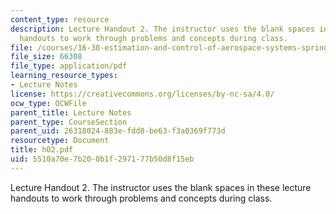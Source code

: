 ```yaml
---
content_type: resource
description: Lecture Handout 2. The instructor uses the blank spaces in these lecture
  handouts to work through problems and concepts during class.
file: /courses/16-30-estimation-and-control-of-aerospace-systems-spring-2004/5510a70e7b200b1f297177b50d8f15eb_hO2.pdf
file_size: 66308
file_type: application/pdf
learning_resource_types:
- Lecture Notes
license: https://creativecommons.org/licenses/by-nc-sa/4.0/
ocw_type: OCWFile
parent_title: Lecture Notes
parent_type: CourseSection
parent_uid: 26318024-883e-fdd8-be63-f3a0369f773d
resourcetype: Document
title: hO2.pdf
uid: 5510a70e-7b20-0b1f-2971-77b50d8f15eb
---
```

Lecture Handout 2. The instructor uses the blank spaces in these lecture handouts to work through problems and concepts during class.